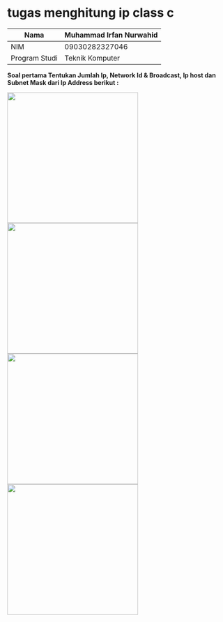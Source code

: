 # tugas menghitung ip class c
| Nama        | Muhammad Irfan Nurwahid |
|--------------|------------|
| NIM        | 09030282327046 |
| Program Studi | Teknik Komputer |
<div class="item">
    <p><strong>Soal pertama
Tentukan Jumlah Ip, Network Id & Broadcast, Ip host dan Subnet Mask dari Ip Address berikut :
</strong></p>
    <img src="https://github.com/user-attachments/assets/9b6fbd9c-31ff-416d-b1a7-d354adc99ba3" width="300">
    <br>
    <img src="https://github.com/user-attachments/assets/e206ac50-5329-4265-830c-635a1400d33a" width="300">
    <br>
    <img src="https://github.com/user-attachments/assets/9d097414-b22c-4445-88e8-e01f79e9ecc6" width="300">
    <br>
    <img src="https://github.com/user-attachments/assets/f219e23e-cb77-4565-8750-df5ba1652c9d" width="300">
 </div>
